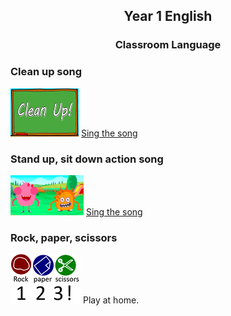 <h2> 
<p align="center">
Year 1 English
</p>
</h2>

<h3> 
<p align="center">
Classroom Language
</p>
</h3>



### Clean up song

[![clean](/images/clean.png)](https://www.youtube.com/watch?v=RmNCryV6G_M) [Sing the song](https://www.youtube.com/watch?v=RmNCryV6G_M)

### Stand up, sit down action song

[![stand](/images/stand.png)](https://www.youtube.com/watch?v=WsiRSWthV1k) [Sing the song](https://www.youtube.com/watch?v=WsiRSWthV1k)

### Rock, paper, scissors

![rps](/images/rps.png) Play at home.
